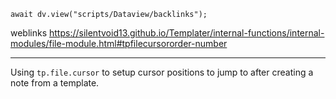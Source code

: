 ```dataviewjs
await dv.view("scripts/Dataview/backlinks");
```
weblinks https://silentvoid13.github.io/Templater/internal-functions/internal-modules/file-module.html#tpfilecursororder-number
___
Using `tp.file.cursor` to setup cursor positions to jump to after creating a note from a template.